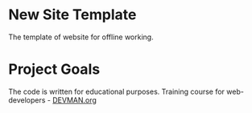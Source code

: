 # New Site Template

 The template of website for offline working. 

# Project Goals

The code is written for educational purposes. Training course for web-developers - [DEVMAN.org](https://devman.org)
